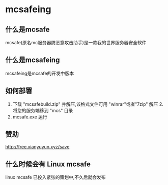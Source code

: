 # mcsafeing
##  什么是mcsafe
mcsafe(原名mc服务器防恶意攻击助手)是一款我的世界服务器安全软件

## 什么是mcsafeing
mcsafeing是mcsafe的开发中版本

## 如何部署
1. 下载 "mcsafebuild.zip" 并解压,该格式文件可用 "winrar"或者"7zip" 解压
2.将您的服务端移到 "mcs" 目录
3. mcsafe.exe 运行

## 赞助
http://free.xianyuyun.xyz/save

## 什么时候会有 Linux mcsafe 
linux mcsafe 已投入紧张的策划中,不久后就会发布
